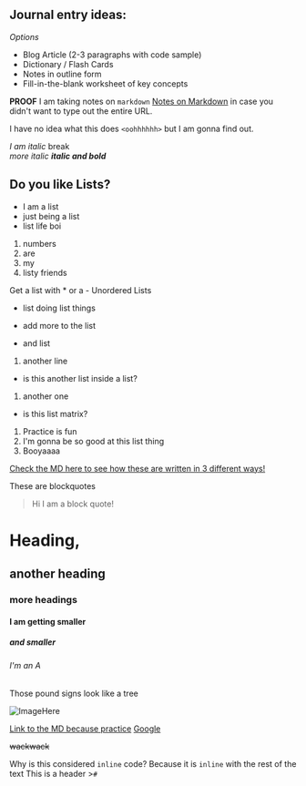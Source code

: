 ## Journal entry ideas:
_Options_

- Blog Article (2-3 paragraphs with code sample)
- Dictionary / Flash Cards
- Notes in outline form
- Fill-in-the-blank worksheet of key concepts

<!-- Being Silly -->
**PROOF** I am taking notes on `markdown`
[Notes on Markdown](https://github.com/lindseyshepard/learning-journal-repo/edit/master/notes-about-markdown) in case you didn't want to type out the entire URL.

I have no idea what this does
`<oohhhhhh>` but I am gonna find out.


<!-- Italics -->
_I am italic_  break  
*more italic*
**_italic and bold_**


<!-- Lists -->
## Do you like Lists?
- I am a list  
- just being a list  
- list life boi
1. numbers
2. are
3. my
4. listy friends 

Get a list with * or a - Unordered Lists
* list doing list things
+ add more to the list  
- and list
1. another line
  - is this another list inside a list?
1. another one
- is this list matrix?
1. Practice is fun
1. I'm gonna be so good at this list thing
1. Booyaaaa

[Check the MD here to see how these are written in 3 different ways!](https://github.com/lindseyshepard/learning-journal-repo/edit/master/notes-about-markdown) 

<!--  Block quotes -->
These are blockquotes
> Hi I am a block quote!

# Heading,
## another heading
### more headings
#### I am getting smaller
##### and smaller
###### I'm an A
Those pound signs look like a tree
<!--  -->
<!--  -->
<!--  -->
<!-- I cannot be seen muahahahahhaha... -->
<!--  -->
<!--  -->


<!-- images -->
![ImageHere](https://www.shutterstock.com/image-photo/slice-juicy-grapefruit-on-top-yellow-1655597662)

<!-- Links -->
[Link to the MD because practice](https://lindseyshepard.github.io/learning-journal-repo/notes-about-markdown.md)
[Google](https://www.google.com)

~~wackwack~~

<!-- Inline Code-->
Why is this considered `inline` code? Because it is `inline` with the rest of the text
This is a header >`#`





